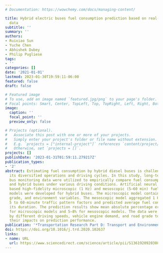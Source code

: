 ```yaml
---
# Documentation: https://wowchemy.com/docs/managing-content/

title: Hybrid electric buses fuel consumption prediction based on real-world driving
  data
subtitle: ''
summary: ''
authors:
- Ruixiao Sun
- Yuche Chen
- Abhishek Dubey
- Philip Pugliese
tags:
- ''
categories: []
date: '2021-01-01'
lastmod: 2023-01-30T19:59:11-06:00
featured: false
draft: false

# Featured image
# To use, add an image named `featured.jpg/png` to your page's folder.
# Focal points: Smart, Center, TopLeft, Top, TopRight, Left, Right, BottomLeft, Bottom, BottomRight.
image:
  caption: ''
  focal_point: ''
  preview_only: false

# Projects (optional).
#   Associate this post with one or more of your projects.
#   Simply enter your project's folder or file name without extension.
#   E.g. `projects = ["internal-project"]` references `content/project/deep-learning/index.md`.
#   Otherwise, set `projects = []`.
projects: []
publishDate: '2023-01-31T01:59:11.279217Z'
publication_types:
- '2'
abstract: Estimating fuel consumption by hybrid diesel buses is challenging due to
  its diversified operations and driving cycles. In this study, long-term transit
  bus monitoring data were utilized to empirically compare fuel consumption of diesel
  and hybrid buses under various driving conditions. Artificial neural network (ANN)
  based high-fidelity microscopic (1 Hz) and mesoscopic (5–60 min) fuel consumption
  models were developed for hybrid buses. The microscopic model contained 1 Hz driving,
  grade, and environment variables. The mesoscopic model aggregated 1 Hz data into
  5 to 60-minute traffic pattern factors and predicted average fuel consumption over
  its duration. The prediction results show mean absolute percentage errors of 1–2%
  for microscopic models and 5–8% for mesoscopic models. The data were partitioned
  by different driving speeds, vehicle engine demand, and road grade to investigate
  their impacts on prediction performance.
publication: '*Transportation Research Part D: Transport and Environment*'
doi: https://doi.org/10.1016/j.trd.2020.102637
links:
- name: URL
  url: https://www.sciencedirect.com/science/article/pii/S1361920920308221
---
```

